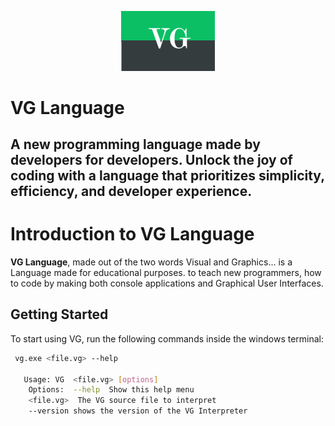 <div align="center">

<p>
    <a href="#">
        <img width="150" src="assets/vg%20logo.png" alt="The VG Programming Language">
    </a>
</p>
</div>

# VG Language


A new programming language made by developers for developers.
Unlock the joy of coding with a language that prioritizes simplicity, efficiency, and developer experience.
---
# Introduction to VG Language
**VG Language**, made out of the two words Visual and Graphics... is a Language made for educational purposes. to teach
new programmers, how to code by making both console applications and Graphical User Interfaces.


##  Getting Started

To start using VG, run the following commands inside the windows terminal:

```bash
 vg.exe <file.vg> --help

   Usage: VG  <file.vg> [options]
    Options:  --help  Show this help menu
    <file.vg>  The VG source file to interpret
    --version shows the version of the VG Interpreter
````

